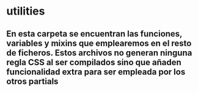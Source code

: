 # utilities

## En esta carpeta se encuentran las funciones, variables y mixins que emplearemos en el resto de ficheros. Estos archivos no generan ninguna regla CSS al ser compilados sino que añaden funcionalidad extra para ser empleada por los otros partials
